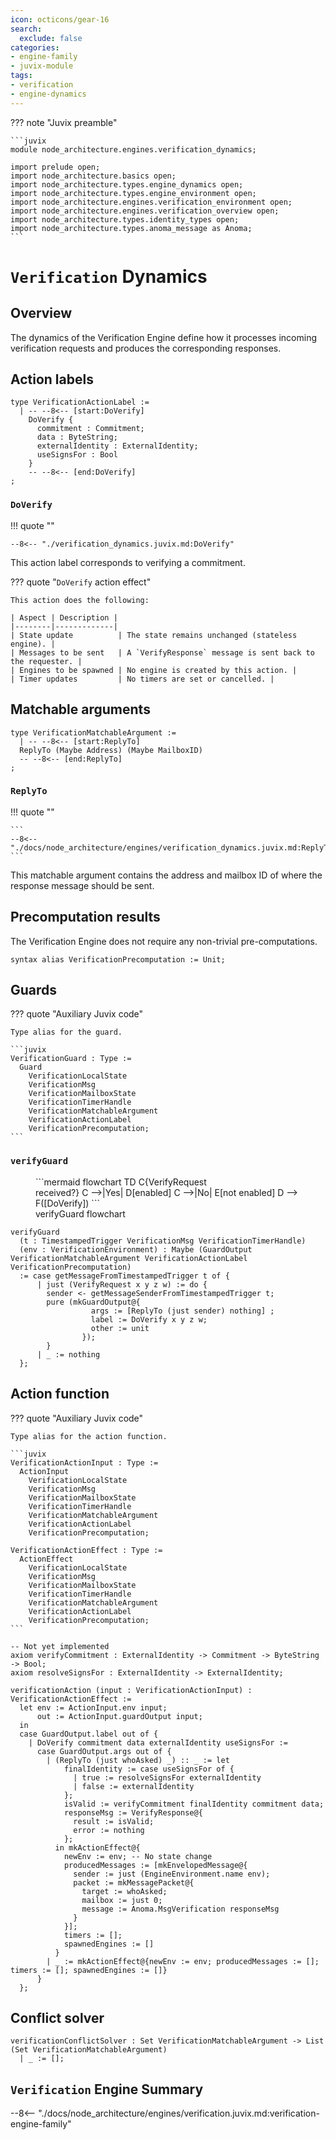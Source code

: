 ```yaml
---
icon: octicons/gear-16
search:
  exclude: false
categories:
- engine-family
- juvix-module
tags:
- verification
- engine-dynamics
---
```


??? note "Juvix preamble"

    ```juvix
    module node_architecture.engines.verification_dynamics;

    import prelude open;
    import node_architecture.basics open;
    import node_architecture.types.engine_dynamics open;
    import node_architecture.types.engine_environment open;
    import node_architecture.engines.verification_environment open;
    import node_architecture.engines.verification_overview open;
    import node_architecture.types.identity_types open;
    import node_architecture.types.anoma_message as Anoma;
    ```

# `Verification` Dynamics

## Overview

The dynamics of the Verification Engine define how it processes incoming verification requests and produces the corresponding responses.

## Action labels

<!-- --8<-- [start:verification-action-label] -->
```juvix
type VerificationActionLabel :=
  | -- --8<-- [start:DoVerify]
    DoVerify {
      commitment : Commitment;
      data : ByteString;
      externalIdentity : ExternalIdentity;
      useSignsFor : Bool
    }
    -- --8<-- [end:DoVerify]
;
```
<!-- --8<-- [end:verification-action-label] -->

### `DoVerify`

!!! quote ""

    --8<-- "./verification_dynamics.juvix.md:DoVerify"

This action label corresponds to verifying a commitment.

??? quote "`DoVerify` action effect"

    This action does the following:

    | Aspect | Description |
    |--------|-------------|
    | State update          | The state remains unchanged (stateless engine). |
    | Messages to be sent   | A `VerifyResponse` message is sent back to the requester. |
    | Engines to be spawned | No engine is created by this action. |
    | Timer updates         | No timers are set or cancelled. |

## Matchable arguments

<!-- --8<-- [start:verification-matchable-argument] -->

```juvix
type VerificationMatchableArgument :=
  | -- --8<-- [start:ReplyTo]
  ReplyTo (Maybe Address) (Maybe MailboxID)
  -- --8<-- [end:ReplyTo]
;
```
<!-- --8<-- [end:verification-matchable-argument] -->

### `ReplyTo`

!!! quote ""

    ```
    --8<-- "./docs/node_architecture/engines/verification_dynamics.juvix.md:ReplyTo"
    ```

This matchable argument contains the address and mailbox ID of where the response message should be sent.

## Precomputation results

The Verification Engine does not require any non-trivial pre-computations.

<!-- --8<-- [start:verification-precomputation-entry] -->
```juvix
syntax alias VerificationPrecomputation := Unit;
```
<!-- --8<-- [end:verification-precomputation-entry] -->

## Guards

??? quote "Auxiliary Juvix code"

    Type alias for the guard.

    ```juvix
    VerificationGuard : Type :=
      Guard
        VerificationLocalState
        VerificationMsg
        VerificationMailboxState
        VerificationTimerHandle
        VerificationMatchableArgument
        VerificationActionLabel
        VerificationPrecomputation;
    ```

### `verifyGuard`

<figure markdown>
```mermaid
flowchart TD
    C{VerifyRequest<br>received?}
    C -->|Yes| D[enabled]
    C -->|No| E[not enabled]
    D --> F([DoVerify])
```
<figcaption>verifyGuard flowchart</figcaption>
</figure>

<!-- --8<-- [start:verify-guard] -->
```juvix
verifyGuard
  (t : TimestampedTrigger VerificationMsg VerificationTimerHandle)
  (env : VerificationEnvironment) : Maybe (GuardOutput VerificationMatchableArgument VerificationActionLabel VerificationPrecomputation)
  := case getMessageFromTimestampedTrigger t of {
      | just (VerifyRequest x y z w) := do {
        sender <- getMessageSenderFromTimestampedTrigger t;
        pure (mkGuardOutput@{
                  args := [ReplyTo (just sender) nothing] ;
                  label := DoVerify x y z w;
                  other := unit
                });
        }
      | _ := nothing
  };
```
<!-- --8<-- [end:verify-guard] -->

## Action function

??? quote "Auxiliary Juvix code"

    Type alias for the action function.

    ```juvix
    VerificationActionInput : Type :=
      ActionInput
        VerificationLocalState
        VerificationMsg
        VerificationMailboxState
        VerificationTimerHandle
        VerificationMatchableArgument
        VerificationActionLabel
        VerificationPrecomputation;

    VerificationActionEffect : Type :=
      ActionEffect
        VerificationLocalState
        VerificationMsg
        VerificationMailboxState
        VerificationTimerHandle
        VerificationMatchableArgument
        VerificationActionLabel
        VerificationPrecomputation;
    ```

<!-- --8<-- [start:action-function] -->
```juvix
-- Not yet implemented
axiom verifyCommitment : ExternalIdentity -> Commitment -> ByteString -> Bool;
axiom resolveSignsFor : ExternalIdentity -> ExternalIdentity;

verificationAction (input : VerificationActionInput) : VerificationActionEffect :=
  let env := ActionInput.env input;
      out := ActionInput.guardOutput input;
  in
  case GuardOutput.label out of {
    | DoVerify commitment data externalIdentity useSignsFor := 
      case GuardOutput.args out of {
        | (ReplyTo (just whoAsked) _) :: _ := let
            finalIdentity := case useSignsFor of {
              | true := resolveSignsFor externalIdentity
              | false := externalIdentity
            };
            isValid := verifyCommitment finalIdentity commitment data;
            responseMsg := VerifyResponse@{
              result := isValid;
              error := nothing
            };
          in mkActionEffect@{
            newEnv := env; -- No state change
            producedMessages := [mkEnvelopedMessage@{
              sender := just (EngineEnvironment.name env);
              packet := mkMessagePacket@{
                target := whoAsked;
                mailbox := just 0;
                message := Anoma.MsgVerification responseMsg
              }
            }];
            timers := [];
            spawnedEngines := []
          }
        | _ := mkActionEffect@{newEnv := env; producedMessages := []; timers := []; spawnedEngines := []}
      }
  };
```
<!-- --8<-- [end:action-function] -->

## Conflict solver

```juvix
verificationConflictSolver : Set VerificationMatchableArgument -> List (Set VerificationMatchableArgument)
  | _ := [];
```

## `Verification` Engine Summary

--8<-- "./docs/node_architecture/engines/verification.juvix.md:verification-engine-family"
